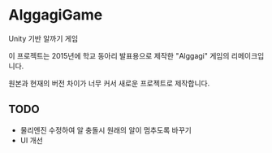 # AlggagiGame
Unity 기반 알까기 게임

이 프로젝트는 2015년에 학교 동아리 발표용으로 제작한 "Alggagi" 게임의 리메이크입니다.

원본과 현재의 버전 차이가 너무 커서 새로운 프로젝트로 제작합니다.

## TODO
* 물리엔진 수정하여 알 충돌시 원래의 알이 멈추도록 바꾸기
* UI 개선
